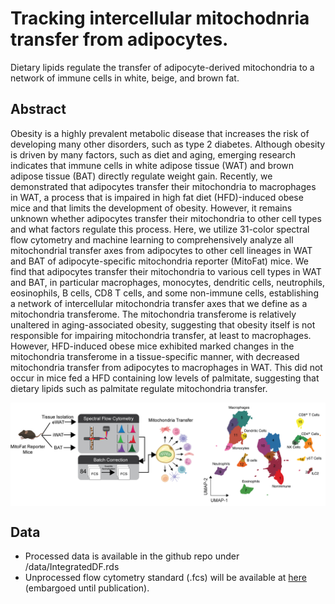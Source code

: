 # Tracking intercellular mitochodnria transfer from adipocytes.
Dietary lipids regulate the transfer of adipocyte-derived mitochondria to a network of immune cells in white, beige, and brown fat.


## Abstract
Obesity is a highly prevalent metabolic disease that increases the risk of developing many other disorders, such as type 2 diabetes. 
Although obesity is driven by many factors, such as diet and aging, emerging research indicates that immune cells in white adipose tissue 
(WAT) and brown adipose tissue (BAT) directly regulate weight gain. Recently, we demonstrated that adipocytes transfer their mitochondria 
to macrophages in WAT, a process that is impaired in high fat diet (HFD)-induced obese mice and that limits the development of obesity. 
However, it remains unknown whether adipocytes transfer their mitochondria to other cell types and what factors regulate this process. 
Here, we utilize 31-color spectral flow cytometry and machine learning to comprehensively analyze all mitochondrial transfer axes from 
adipocytes to other cell lineages in WAT and BAT of adipocyte-specific mitochondria reporter (MitoFat) mice. We find that adipocytes 
transfer their mitochondria to various cell types in WAT and BAT, in particular macrophages, monocytes, dendritic cells, neutrophils, 
eosinophils, B cells, CD8 T cells, and some non-immune cells, establishing a network of intercellular mitochondria transfer axes that 
we define as a mitochondria transferome. The mitochondria transferome is relatively unaltered in aging-associated obesity, suggesting that 
obesity itself is not responsible for impairing mitochondria transfer, at least to macrophages. However, HFD-induced obese mice exhibited 
marked changes in the mitochondria transferome in a tissue-specific manner, with decreased mitochondria transfer from adipocytes to 
macrophages in WAT. This did not occur in mice fed a HFD containing low levels of palmitate, suggesting that dietary lipids such as palmitate 
regulate mitochondria transfer. 

<img align="center" src="www/newFigure1_v2.png">

## Data
- Processed data is available in the github repo under /data/IntegratedDF.rds
- Unprocessed flow cytometry standard (.fcs) will be available at [here](https://zenodo.org/record/6538130) (embargoed until publication).
